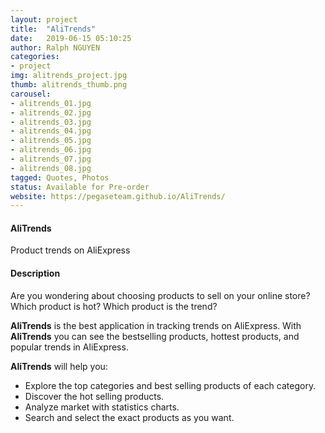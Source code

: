```yaml
---
layout: project
title:  "AliTrends"
date:   2019-06-15 05:10:25
author: Ralph NGUYEN
categories:
- project
img: alitrends_project.jpg
thumb: alitrends_thumb.png
carousel:
- alitrends_01.jpg
- alitrends_02.jpg
- alitrends_03.jpg
- alitrends_04.jpg
- alitrends_05.jpg
- alitrends_06.jpg
- alitrends_07.jpg
- alitrends_08.jpg
tagged: Quotes, Photos
status: Available for Pre-order
website: https://pegaseteam.github.io/AliTrends/
---
```

#### AliTrends
Product trends on AliExpress

#### Description
Are you wondering about choosing products to sell on your online store? Which product is hot? Which product is the trend?  

**AliTrends** is the best application in tracking trends on AliExpress. With **AliTrends** you can see the bestselling products, hottest products, and popular trends in AliExpress.
  
**AliTrends** will help you:
* Explore the top categories and best selling products of each category.
* Discover the hot selling products.
* Analyze market with statistics charts.
* Search and select the exact products as you want.

